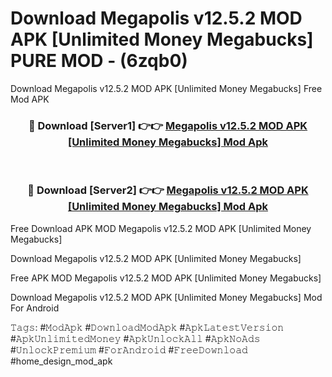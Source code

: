 # Download Megapolis v12.5.2 MOD APK [Unlimited Money Megabucks] PURE MOD - (6zqb0)
Download Megapolis v12.5.2 MOD APK [Unlimited Money Megabucks] Free Mod APK

<div align="center">
<h3>🔴 Download [Server1] 👉👉 <a href="https://apk-comot.site?title=Megapolis_v12.5.2_MOD_APK_[Unlimited_Money_Megabucks]">Megapolis v12.5.2 MOD APK [Unlimited Money Megabucks] Mod Apk</a></h3><br>

<h3>🔴 Download [Server2] 👉👉 <a href="https://apk-comot.site?title=Megapolis_v12.5.2_MOD_APK_[Unlimited_Money_Megabucks]">Megapolis v12.5.2 MOD APK [Unlimited Money Megabucks] Mod Apk</a></h3>
</div>


Free Download APK MOD Megapolis v12.5.2 MOD APK [Unlimited Money Megabucks]

Download Megapolis v12.5.2 MOD APK [Unlimited Money Megabucks] 

Free APK MOD Megapolis v12.5.2 MOD APK [Unlimited Money Megabucks] 

Download Megapolis v12.5.2 MOD APK [Unlimited Money Megabucks] Mod For Android

𝚃𝚊𝚐𝚜: #𝙼𝚘𝚍𝙰𝚙𝚔 #𝙳𝚘𝚠𝚗𝚕𝚘𝚊𝚍𝙼𝚘𝚍𝙰𝚙𝚔 #𝙰𝚙𝚔𝙻𝚊𝚝𝚎𝚜𝚝𝚅𝚎𝚛𝚜𝚒𝚘𝚗 #𝙰𝚙𝚔𝚄𝚗𝚕𝚒𝚖𝚒𝚝𝚎𝚍𝙼𝚘𝚗𝚎𝚢 #𝙰𝚙𝚔𝚄𝚗𝚕𝚘𝚌𝚔𝙰𝚕𝚕 #𝙰𝚙𝚔𝙽𝚘𝙰𝚍𝚜 #𝚄𝚗𝚕𝚘𝚌𝚔𝙿𝚛𝚎𝚖𝚒𝚞𝚖 #𝙵𝚘𝚛𝙰𝚗𝚍𝚛𝚘𝚒𝚍 #𝙵𝚛𝚎𝚎𝙳𝚘𝚠𝚗𝚕𝚘𝚊𝚍 #home_design_mod_apk